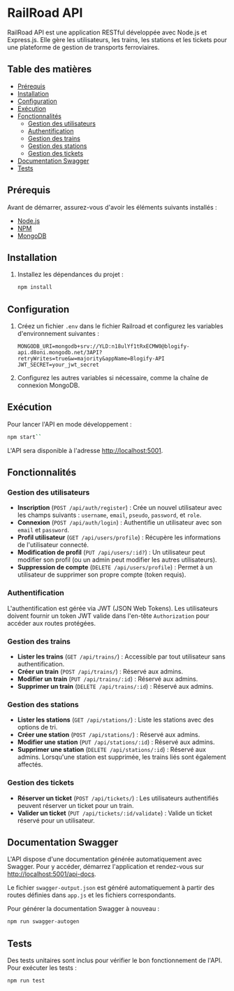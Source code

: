 # RailRoad API

RailRoad API est une application RESTful développée avec Node.js et Express.js. Elle gère les utilisateurs, les trains, les stations et les tickets pour une plateforme de gestion de transports ferroviaires.

## Table des matières
- [Prérequis](#prérequis)
- [Installation](#installation)
- [Configuration](#configuration)
- [Exécution](#exécution)
- [Fonctionnalités](#fonctionnalités)
  - [Gestion des utilisateurs](#gestion-des-utilisateurs)
  - [Authentification](#authentification)
  - [Gestion des trains](#gestion-des-trains)
  - [Gestion des stations](#gestion-des-stations)
  - [Gestion des tickets](#gestion-des-tickets)
- [Documentation Swagger](#documentation-swagger)
- [Tests](#tests)

## Prérequis

Avant de démarrer, assurez-vous d'avoir les éléments suivants installés :

- [Node.js](https://nodejs.org/)
- [NPM](https://www.npmjs.com/)
- [MongoDB](https://www.mongodb.com/)

## Installation

1. Installez les dépendances du projet :

   ```bash
   npm install
   ```

## Configuration

1. Créez un fichier `.env` dans le fichier Railroad et configurez les variables d'environnement suivantes :

   ```
   MONGODB_URI=mongodb+srv://YLD:n18ulYf1tRxECMW0@blogify-api.d8oni.mongodb.net/3API?retryWrites=true&w=majority&appName=Blogify-API
   JWT_SECRET=your_jwt_secret
   ```

2. Configurez les autres variables si nécessaire, comme la chaîne de connexion MongoDB.

## Exécution

Pour lancer l'API en mode développement :

```bash
npm start``
```

L'API sera disponible à l'adresse [http://localhost:5001](http://localhost:5001).

## Fonctionnalités

### Gestion des utilisateurs

- **Inscription** (`POST /api/auth/register`) : Crée un nouvel utilisateur avec les champs suivants : `username`, `email`, `pseudo`, `password`, et `role`.
- **Connexion** (`POST /api/auth/login`) : Authentifie un utilisateur avec son `email` et `password`.
- **Profil utilisateur** (`GET /api/users/profile`) : Récupère les informations de l'utilisateur connecté.
- **Modification de profil** (`PUT /api/users/:id?`) : Un utilisateur peut modifier son profil (ou un admin peut modifier les autres utilisateurs).
- **Suppression de compte** (`DELETE /api/users/profile`) : Permet à un utilisateur de supprimer son propre compte (token requis).

### Authentification

L'authentification est gérée via JWT (JSON Web Tokens). Les utilisateurs doivent fournir un token JWT valide dans l'en-tête `Authorization` pour accéder aux routes protégées.

### Gestion des trains

- **Lister les trains** (`GET /api/trains/`) : Accessible par tout utilisateur sans authentification. 
- **Créer un train** (`POST /api/trains/`) : Réservé aux admins.
- **Modifier un train** (`PUT /api/trains/:id`) : Réservé aux admins.
- **Supprimer un train** (`DELETE /api/trains/:id`) : Réservé aux admins.

### Gestion des stations

- **Lister les stations** (`GET /api/stations/`) : Liste les stations avec des options de tri.
- **Créer une station** (`POST /api/stations/`) : Réservé aux admins.
- **Modifier une station** (`PUT /api/stations/:id`) : Réservé aux admins.
- **Supprimer une station** (`DELETE /api/stations/:id`) : Réservé aux admins. Lorsqu'une station est supprimée, les trains liés sont également affectés.

### Gestion des tickets

- **Réserver un ticket** (`POST /api/tickets/`) : Les utilisateurs authentifiés peuvent réserver un ticket pour un train.
- **Valider un ticket** (`PUT /api/tickets/:id/validate`) : Valide un ticket réservé pour un utilisateur.

## Documentation Swagger

L'API dispose d'une documentation générée automatiquement avec Swagger. Pour y accéder, démarrez l'application et rendez-vous sur [http://localhost:5001/api-docs](http://localhost:5001/api-docs).

Le fichier `swagger-output.json` est généré automatiquement à partir des routes définies dans `app.js` et les fichiers correspondants.

Pour générer la documentation Swagger à nouveau :

```bash
npm run swagger-autogen
```

## Tests

Des tests unitaires sont inclus pour vérifier le bon fonctionnement de l'API. Pour exécuter les tests :

```bash
npm run test
```
